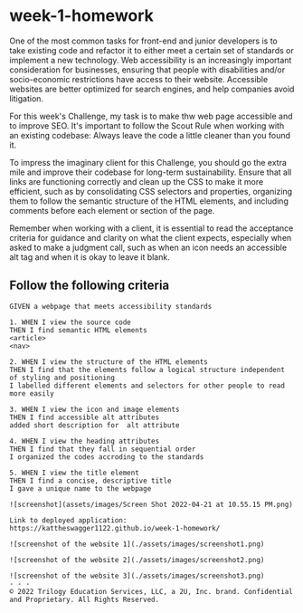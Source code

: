 # week-1-homework
One of the most common tasks for front-end and junior developers is to take existing code and refactor it to either meet a certain set of standards or implement a new technology. Web accessibility is an increasingly important consideration for businesses, ensuring that people with disabilities and/or socio-economic restrictions have access to their website. Accessible websites are better optimized for search engines, and help companies avoid litigation.

For this week's Challenge, my task is to make thw web page accessible and to improve SEO. It's important to follow the Scout Rule when working with an existing codebase: Always leave the code a little cleaner than you found it. 

To impress the imaginary client for this Challenge, you should go the extra mile and improve their codebase for long-term sustainability. Ensure that all links are functioning correctly and clean up the CSS to make it more efficient, such as by consolidating CSS selectors and properties, organizing them to follow the semantic structure of the HTML elements, and including comments before each element or section of the page.

Remember when working with a client, it is essential to read the acceptance criteria for guidance and clarity on what the client expects, especially when asked to make a judgment call, such as when an icon needs an accessible alt tag and when it is okay to leave it blank. 


## Follow the following criteria 

```
GIVEN a webpage that meets accessibility standards

1. WHEN I view the source code
THEN I find semantic HTML elements
<article>
<nav> 

2. WHEN I view the structure of the HTML elements
THEN I find that the elements follow a logical structure independent of styling and positioning
I labelled different elements and selectors for other people to read more easily

3. WHEN I view the icon and image elements
THEN I find accessible alt attributes 
added short description for  alt attribute

4. WHEN I view the heading attributes
THEN I find that they fall in sequential order
I organized the codes accroding to the standards

5. WHEN I view the title element
THEN I find a concise, descriptive title
I gave a unique name to the webpage

![screenshot](assets/images/Screen Shot 2022-04-21 at 10.55.15 PM.png)

Link to deployed application: https://kattheswagger1122.github.io/week-1-homework/

![screenshot of the website 1](./assets/images/screenshot1.png)

![screenshot of the website 2](./assets/images/screenshot2.png)

![screenshot of the website 3](./assets/images/screenshot3.png)
- - -
© 2022 Trilogy Education Services, LLC, a 2U, Inc. brand. Confidential and Proprietary. All Rights Reserved.
